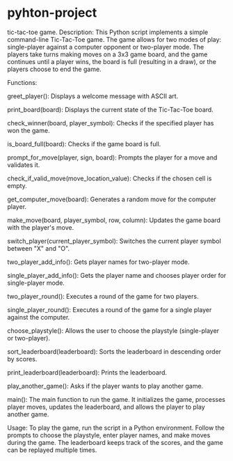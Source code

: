 # pyhton-project 
tic-tac-toe game.
Description:
This Python script implements a simple command-line Tic-Tac-Toe game. The game allows for two modes of play: single-player against a computer opponent or two-player mode. The players take turns making moves on a 3x3 game board, and the game continues until a player wins, the board is full (resulting in a draw), or the players choose to end the game.

Functions:

greet_player(): Displays a welcome message with ASCII art.

print_board(board): Displays the current state of the Tic-Tac-Toe board.

check_winner(board, player_symbol): Checks if the specified player has won the game.

is_board_full(board): Checks if the game board is full.

prompt_for_move(player, sign, board): Prompts the player for a move and validates it.

check_if_valid_move(move_location_value): Checks if the chosen cell is empty.

get_computer_move(board): Generates a random move for the computer player.

make_move(board, player_symbol, row, column): Updates the game board with the player's move.

switch_player(current_player_symbol): Switches the current player symbol between "X" and "O".

two_player_add_info(): Gets player names for two-player mode.

single_player_add_info(): Gets the player name and chooses player order for single-player mode.

two_player_round(): Executes a round of the game for two players.

single_player_round(): Executes a round of the game for a single player against the computer.

choose_playstyle(): Allows the user to choose the playstyle (single-player or two-player).

sort_leaderboard(leaderboard): Sorts the leaderboard in descending order by scores.

print_leaderboard(leaderboard): Prints the leaderboard.

play_another_game(): Asks if the player wants to play another game.

main(): The main function to run the game. It initializes the game, processes player moves, updates the leaderboard, and allows the player to play another game.

Usage:
To play the game, run the script in a Python environment. Follow the prompts to choose the playstyle, enter player names, and make moves during the game. The leaderboard keeps track of the scores, and the game can be replayed multiple times.
